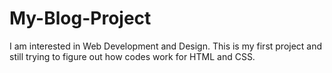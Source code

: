 # My-Blog-Project
I am interested in Web Development and Design.
This is my first project and still trying to figure out how codes work for HTML and CSS.
